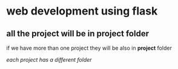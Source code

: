 # web development using flask

## all the project will be in project folder

if we have more than one project they will be also in **project** folder

*each project has a different folder*

